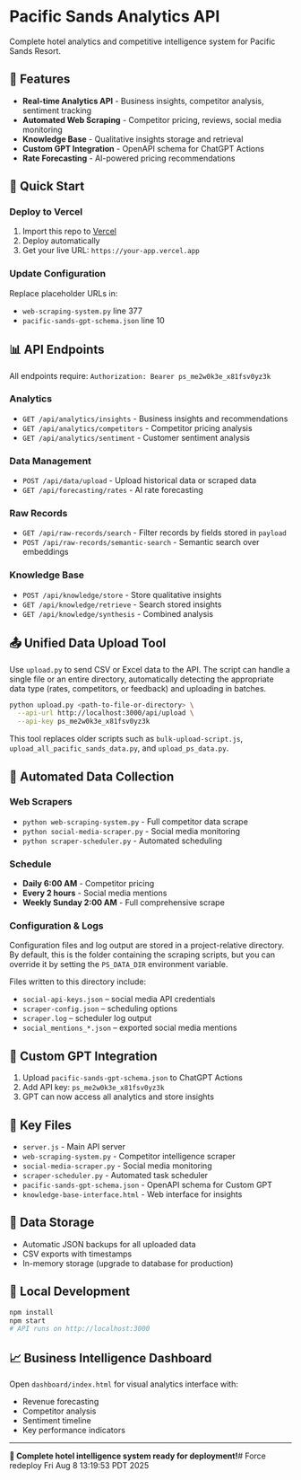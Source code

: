 # Pacific Sands Analytics API

Complete hotel analytics and competitive intelligence system for Pacific Sands Resort.

## 🏨 Features

- **Real-time Analytics API** - Business insights, competitor analysis, sentiment tracking
- **Automated Web Scraping** - Competitor pricing, reviews, social media monitoring  
- **Knowledge Base** - Qualitative insights storage and retrieval
- **Custom GPT Integration** - OpenAPI schema for ChatGPT Actions
- **Rate Forecasting** - AI-powered pricing recommendations

## 🚀 Quick Start

### Deploy to Vercel
1. Import this repo to [Vercel](https://vercel.com)
2. Deploy automatically 
3. Get your live URL: `https://your-app.vercel.app`

### Update Configuration
Replace placeholder URLs in:
- `web-scraping-system.py` line 377
- `pacific-sands-gpt-schema.json` line 10

## 📊 API Endpoints

All endpoints require: `Authorization: Bearer ps_me2w0k3e_x81fsv0yz3k`

### Analytics
- `GET /api/analytics/insights` - Business insights and recommendations
- `GET /api/analytics/competitors` - Competitor pricing analysis  
- `GET /api/analytics/sentiment` - Customer sentiment analysis

### Data Management
- `POST /api/data/upload` - Upload historical data or scraped data
- `GET /api/forecasting/rates` - AI rate forecasting

### Raw Records
- `GET /api/raw-records/search` - Filter records by fields stored in `payload`
- `POST /api/raw-records/semantic-search` - Semantic search over embeddings

### Knowledge Base
- `POST /api/knowledge/store` - Store qualitative insights
- `GET /api/knowledge/retrieve` - Search stored insights
- `GET /api/knowledge/synthesis` - Combined analysis

## 📤 Unified Data Upload Tool

Use `upload.py` to send CSV or Excel data to the API. The script can
handle a single file or an entire directory, automatically detecting the
appropriate data type (rates, competitors, or feedback) and uploading in
batches.

```bash
python upload.py <path-to-file-or-directory> \
  --api-url http://localhost:3000/api/upload \
  --api-key ps_me2w0k3e_x81fsv0yz3k
```

This tool replaces older scripts such as `bulk-upload-script.js`,
`upload_all_pacific_sands_data.py`, and `upload_ps_data.py`.

## 🤖 Automated Data Collection

### Web Scrapers
- `python web-scraping-system.py` - Full competitor data scrape
- `python social-media-scraper.py` - Social media monitoring
- `python scraper-scheduler.py` - Automated scheduling

### Schedule
- **Daily 6:00 AM** - Competitor pricing
- **Every 2 hours** - Social media mentions
- **Weekly Sunday 2:00 AM** - Full comprehensive scrape

### Configuration & Logs

Configuration files and log output are stored in a project-relative directory.
By default, this is the folder containing the scraping scripts, but you can
override it by setting the `PS_DATA_DIR` environment variable.

Files written to this directory include:

- `social-api-keys.json` – social media API credentials
- `scraper-config.json` – scheduling options
- `scraper.log` – scheduler log output
- `social_mentions_*.json` – exported social media mentions

## 🧠 Custom GPT Integration

1. Upload `pacific-sands-gpt-schema.json` to ChatGPT Actions
2. Add API key: `ps_me2w0k3e_x81fsv0yz3k`
3. GPT can now access all analytics and store insights

## 📁 Key Files

- `server.js` - Main API server
- `web-scraping-system.py` - Competitor intelligence scraper
- `social-media-scraper.py` - Social media monitoring  
- `scraper-scheduler.py` - Automated task scheduler
- `pacific-sands-gpt-schema.json` - OpenAPI schema for Custom GPT
- `knowledge-base-interface.html` - Web interface for insights

## 💾 Data Storage

- Automatic JSON backups for all uploaded data
- CSV exports with timestamps
- In-memory storage (upgrade to database for production)

## 🔧 Local Development

```bash
npm install
npm start
# API runs on http://localhost:3000
```

## 📈 Business Intelligence Dashboard

Open `dashboard/index.html` for visual analytics interface with:
- Revenue forecasting
- Competitor analysis
- Sentiment timeline
- Key performance indicators

---

**🎯 Complete hotel intelligence system ready for deployment!**# Force redeploy Fri Aug  8 13:19:53 PDT 2025
